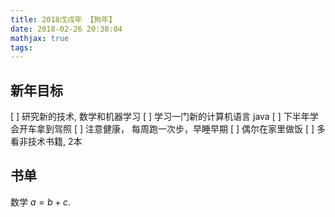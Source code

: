```yaml
---
title: 2018戊戌年 【狗年】
date: 2018-02-26 20:38:04
mathjax: true
tags:
---
```

## 新年目标

[ ] 研究新的技术, 数学和机器学习
[ ] 学习一门新的计算机语言 java
[ ] 下半年学会开车拿到驾照
[ ] 注意健康， 每周跑一次步，早睡早期
[ ] 偶尔在家里做饭
[ ] 多看非技术书籍, 2本

## 书单
数学 $a = b + c$.

